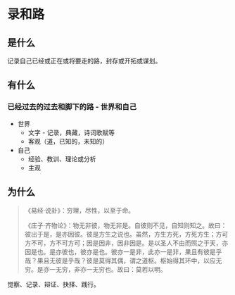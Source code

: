 # 录和路

## 是什么

记录自己已经或正在或将要走的路，封存或开拓或谋划。

## 有什么

### 已经过去的过去和脚下的路 - 世界和自己

* 世界
  * 文字 - 记录，典藏，诗词歌赋等
  * 客观（道，已知的，未知的）
* 自己
  * 经验、教训、理论或分析
  * 主观

## 为什么

> 《易经·说卦》：穷理，尽性，以至于命。
>
> 《庄子·齐物论》：物无非彼，物无非是。自彼则不见，自知则知之。故曰：彼出于是，是亦因彼。彼是方生之说也。虽然，方生方死，方死方生；方可方不可，方不可方可；因是因非，因非因是。是以圣人不由而照之于天，亦因是也。是亦彼也，彼亦是也。彼亦一是非，此亦一是非，果且有彼是乎哉？果且无彼是乎哉？彼是莫得其偶，谓之道枢。枢始得其环中，以应无穷。是亦一无穷，非亦一无穷也。故曰：莫若以明。

觉察、记录、辩证、抉择、践行。

